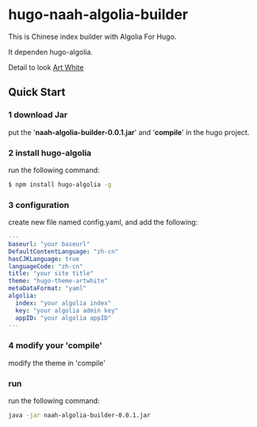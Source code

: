 # hugo-naah-algolia-builder

This is Chinese index builder with Algolia For Hugo.

It dependen hugo-algolia.

Detail to look [Art White](https://github.com/naah69/hugo-theme-artwhite)

## Quick Start

### 1 download Jar
put the '**naah-algolia-builder-0.0.1.jar**' and '**compile**' in the hugo project.

### 2 install hugo-algolia
run the following command:
```bash
$ npm install hugo-algolia -g
```

### 3 configuration
create new file named config.yaml, and add the following:
```yaml
---
baseurl: "your baseurl"
DefaultContentLanguage: "zh-cn"
hasCJKLanguage: true
languageCode: "zh-cn"
title: "your site title"
theme: "hugo-theme-artwhite"
metaDataFormat: "yaml"
algolia:
  index: "your algolia index"
  key: "your algolia admin key"
  appID: "your algolia appID"
---
```

### 4 modify your 'compile'
modify the theme in 'compile'

### run
run the following command:
```bash
java -jar naah-algolia-builder-0.0.1.jar
```
